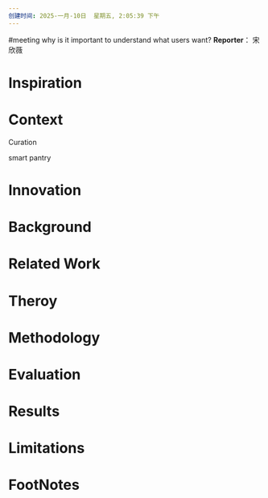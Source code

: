 ```yaml
---
创建时间: 2025-一月-10日  星期五, 2:05:39 下午
---
```

#meeting 
why is it important to understand what users want?
**Reporter**： 宋欣薇

# Inspiration


# Context
Curation

smart pantry

# Innovation



# Background



# Related Work



# Theroy



# Methodology



# Evaluation



# Results



# Limitations



# FootNotes

